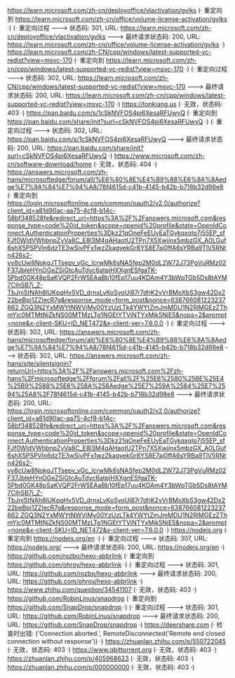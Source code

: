 https://learn.microsoft.com/zh-cn/deployoffice/vlactivation/gvlks (· 重定向到 https://learn.microsoft.com/zh-cn/office/volume-license-activation/gvlks ·)
(· 重定向过程 ---> 状态码: 301, URL: https://learn.microsoft.com/zh-cn/deployoffice/vlactivation/gvlks ---> 最终请求状态码: 200, URL: https://learn.microsoft.com/zh-cn/office/volume-license-activation/gvlks ·)
https://learn.microsoft.com/zh-CN/cpp/windows/latest-supported-vc-redist?view=msvc-170 (· 重定向到 https://learn.microsoft.com/zh-cn/cpp/windows/latest-supported-vc-redist?view=msvc-170 ·)
(· 重定向过程 ---> 状态码: 302, URL: https://learn.microsoft.com/zh-CN/cpp/windows/latest-supported-vc-redist?view=msvc-170 ---> 最终请求状态码: 200, URL: https://learn.microsoft.com/zh-cn/cpp/windows/latest-supported-vc-redist?view=msvc-170 ·)
https://tonkiang.us (· 无效，状态码: 403 ·)
https://pan.baidu.com/s/1cSkNVFOS4pi6XesaRFUwyQ (· 重定向到 https://pan.baidu.com/share/init?surl=cSkNVFOS4pi6XesaRFUwyQ ·)
(· 重定向过程 ---> 状态码: 302, URL: https://pan.baidu.com/s/1cSkNVFOS4pi6XesaRFUwyQ ---> 最终请求状态码: 200, URL: https://pan.baidu.com/share/init?surl=cSkNVFOS4pi6XesaRFUwyQ ·)
https://www.microsoft.com/zh-cn/software-download/home (· 无效，状态码: 404 ·)
https://answers.microsoft.com/zh-hans/microsoftedge/forum/all/%E6%80%8E%E4%B9%88%E6%8A%8Aedge%E7%9A%84%E7%94%A8/78f4615d-c41b-4145-b42b-b718b32d98e8 (· 重定向到 https://login.microsoftonline.com/common/oauth2/v2.0/authorize?client_id=a81d90ac-aa75-4cf8-b14c-58bf348528fe&redirect_uri=https%3A%2F%2Fanswers.microsoft.com&response_type=code%20id_token&scope=openid%20profile&state=OpenIdConnect.AuthenticationProperties%3Dkz21qOneFeEUvEaTGykqxqIp7j55EP_sfFJf0WIdVWhbnpZyVa8C_E8l3M4qAHaotU2TPn7X5Xwjjnx5mbzGX_A0LGuf6shX5PSPVln6dzTE3wSjvPFx1wzZkagyekGr8YS8E7aj0ffA6sYRBa9TlV5RNtn426s2-vy8cUw8NokgJTTsepv_vGc_lcrwMk6sNASfep2M0dL2W72J73PgVuRMz02F37JbleHYnOGeZSiGtcAuTdyc6atpjHXXgnESfgaTK-5Pbd0GK48pSaKVQP2FrW5EAaBb10fEp17uu4KDAm4Y3bWpTGb5Ds8tAYM7CIhSB7j_Z-TbJnjStNAh8lUKpqHv5VD_drnxLvKoSyoUi87r7dhK2vVrBMoXbS3gw42Dx222beBpi1ZZlecR7g&response_mode=form_post&nonce=638766081223237662.ZGQ3N2YxMWYtNWVjMy00YzUzLTk4YWYtZmJmMDU1N2RlMGEzZThmYjc0MTMtNjZkNS00MTMzLTg1NGEtYTVjNTYxMjk5NjE5&nopa=2&prompt=none&x-client-SKU=ID_NET472&x-client-ver=7.6.0.0 ·)
(· 重定向过程 ---> 状态码: 302, URL: https://answers.microsoft.com/zh-hans/microsoftedge/forum/all/%E6%80%8E%E4%B9%88%E6%8A%8Aedge%E7%9A%84%E7%94%A8/78f4615d-c41b-4145-b42b-b718b32d98e8 ---> 状态码: 302, URL: https://answers.microsoft.com/zh-hans/site/silentsignin?returnUrl=https%3A%2F%2Fanswers.microsoft.com%2Fzh-hans%2Fmicrosoftedge%2Fforum%2Fall%2F%25E6%2580%258E%25E4%25B9%2588%25E6%258A%258Aedge%25E7%259A%2584%25E7%2594%25A8%2F78f4615d-c41b-4145-b42b-b718b32d98e8 ---> 最终请求状态码: 200, URL: https://login.microsoftonline.com/common/oauth2/v2.0/authorize?client_id=a81d90ac-aa75-4cf8-b14c-58bf348528fe&redirect_uri=https%3A%2F%2Fanswers.microsoft.com&response_type=code%20id_token&scope=openid%20profile&state=OpenIdConnect.AuthenticationProperties%3Dkz21qOneFeEUvEaTGykqxqIp7j55EP_sfFJf0WIdVWhbnpZyVa8C_E8l3M4qAHaotU2TPn7X5Xwjjnx5mbzGX_A0LGuf6shX5PSPVln6dzTE3wSjvPFx1wzZkagyekGr8YS8E7aj0ffA6sYRBa9TlV5RNtn426s2-vy8cUw8NokgJTTsepv_vGc_lcrwMk6sNASfep2M0dL2W72J73PgVuRMz02F37JbleHYnOGeZSiGtcAuTdyc6atpjHXXgnESfgaTK-5Pbd0GK48pSaKVQP2FrW5EAaBb10fEp17uu4KDAm4Y3bWpTGb5Ds8tAYM7CIhSB7j_Z-TbJnjStNAh8lUKpqHv5VD_drnxLvKoSyoUi87r7dhK2vVrBMoXbS3gw42Dx222beBpi1ZZlecR7g&response_mode=form_post&nonce=638766081223237662.ZGQ3N2YxMWYtNWVjMy00YzUzLTk4YWYtZmJmMDU1N2RlMGEzZThmYjc0MTMtNjZkNS00MTMzLTg1NGEtYTVjNTYxMjk5NjE5&nopa=2&prompt=none&x-client-SKU=ID_NET472&x-client-ver=7.6.0.0 ·)
https://nodejs.org (· 重定向到 https://nodejs.org/en ·)
(· 重定向过程 ---> 状态码: 307, URL: https://nodejs.org/ ---> 最终请求状态码: 200, URL: https://nodejs.org/en ·)
https://github.com/rozbo/hexo-abbrlink (· 重定向到 https://github.com/ohroy/hexo-abbrlink ·)
(· 重定向过程 ---> 状态码: 301, URL: https://github.com/rozbo/hexo-abbrlink ---> 最终请求状态码: 200, URL: https://github.com/ohroy/hexo-abbrlink ·)
https://www.zhihu.com/question/34541107 (· 无效，状态码: 403 ·)
https://github.com/RobinLinus/snapdrop (· 重定向到 https://github.com/SnapDrop/snapdrop ·)
(· 重定向过程 ---> 状态码: 301, URL: https://github.com/RobinLinus/snapdrop ---> 最终请求状态码: 200, URL: https://github.com/SnapDrop/snapdrop ·)
https://deershare.com (· 检查时出错: ('Connection aborted.', RemoteDisconnected('Remote end closed connection without response')) ·)
https://zhuanlan.zhihu.com/p/550722045 (· 无效，状态码: 403 ·)
https://www.qbittorrent.org (· 无效，状态码: 403 ·)
https://zhuanlan.zhihu.com/p/405968623 (· 无效，状态码: 403 ·)
https://zhuanlan.zhihu.com/p/000000000 (· 无效，状态码: 403 ·)
